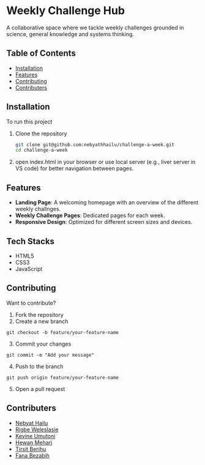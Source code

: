 # Weekly Challenge Hub
A collaborative space where we tackle weekly challenges grounded in science, general knowledge and systems thinking.

## Table of Contents
- [Installation](#installation)
- [Features](#features)
- [Contributing](#features)
- [Contributers](#contributers)

## Installation
To run this project
1. Clone the repository
   ``` bash
   git clone git@github.com:nebyathhailu/challenge-a-week.git
   cd challenge-a-week
   ```
2. open index.html in your browser or use local server (e.g., liver server in VS code) for better navigation between pages.

## Features
- **Landing Page**: A welcoming homepage with an overview of the different weekly challnges.
- **Weekly Challenge Pages**: Dedicated pages for each week.
- **Responsive Design**: Optimized for different screen sizes and devices.

## Tech Stacks
- HTML5
- CSS3
- JavaScript
  
## Contributing
Want to contribute?
1. Fork the repository
2. Create a new branch
```
git checkout -b feature/your-feature-name
```
3. Commit your changes
```
git commit -m "Add your message"
```
4. Push to the branch
```
git push origin feature/your-feature-name
```
5. Open a pull request

## Contributers
- [Nebyat Hailu](https://github.com/nebyathhailu)
- [Rigbe Weleslasie](https://github.com/RigbeWeleslasie)
- [Kevine Umutoni](https://github.com/kevineumutoni)
- [Hewan Mehari](https://github.com/hewanmehari)
- [Tirsit Berihu](https://github.com/TirsitTeshome)
- [Fana Bezabih](https://github.com/fanabezabih)
   
   



